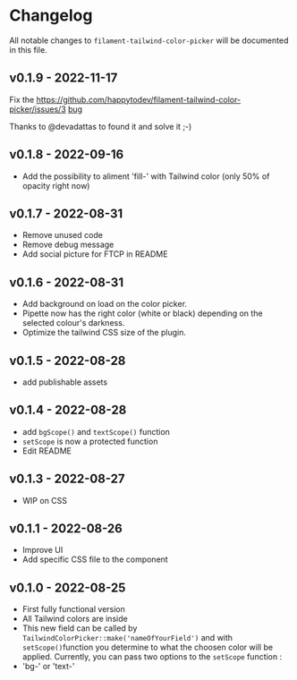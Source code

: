 # Changelog

All notable changes to `filament-tailwind-color-picker` will be documented in this file.

## v0.1.9 - 2022-11-17

Fix the https://github.com/happytodev/filament-tailwind-color-picker/issues/3 [bug](https://github.com/happytodev/filament-tailwind-color-picker/issues?q=is%3Aissue+is%3Aclosed+label%3Abug)

Thanks to @devadattas to found it and solve it ;-)

## v0.1.8 - 2022-09-16

- Add the possibility to aliment 'fill-' with Tailwind color (only 50% of opacity right now)

## v0.1.7 - 2022-08-31

- Remove unused code
- Remove debug message
- Add social picture for FTCP in README

## v0.1.6 - 2022-08-31

- Add background on load on the color picker.
- Pipette now has the right color (white or black) depending on the selected colour's darkness.
- Optimize the tailwind CSS size of the plugin.

## v0.1.5 - 2022-08-28

- add publishable assets

## v0.1.4 - 2022-08-28

- add `bgScope()` and `textScope()` function
- `setScope` is now a protected function
- Edit README

## v0.1.3 - 2022-08-27

- WIP on CSS

## v0.1.1 - 2022-08-26

- Improve UI
- Add specific CSS file to the component

## v0.1.0 - 2022-08-25

- First fully functional version
- All Tailwind colors are inside
- This new field can be called by `TailwindColorPicker::make('nameOfYourField')` and with `setScope()`function you determine to what the choosen color will be applied. Currently, you can pass two options to the `setScope` function :
- 'bg-' or 'text-'
